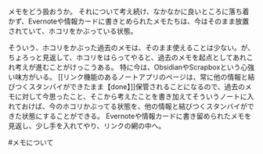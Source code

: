 メモをどう扱おうか。
それについて考え続け、なかなかに良いところに落ち着かず、Evernoteや情報カードに書きとめられたメモたちは、今はそのまま放置されていて、ホコリをかぶっている状態。

そういう、ホコリをかぶった過去のメモは、そのまま使えることは少ない。が、ちょろっと見返して、ホコリをはらってやると、過去のメモを起点としてあれこれ考えが進むことがけっこうある。
特に今は、ObsidianやScrapboxという心強い味方がいる。
[[リンク機能のあるノートアプリのページは、常に他の情報と結びつくスタンバイができたまま【done】]]保管されることになるので、過去のメモに対して今思ったこと、そこから考えたことを書き加えてそういうノートに入れておけば、今のホコリかぶってる状態を、他の情報と結びつくスタンバイができた状態にすることができる。
Evernoteや情報カードに書き留められたメモを見返し、少し手を入れてやり、リンクの網の中へ。

#メモについて 
